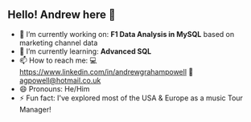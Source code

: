 ## Hello! Andrew here 👋


- 🔭 I’m currently working on: **F1 Data Analysis in MySQL** based on marketing channel data
- 🌱 I’m currently learning: **Advanced SQL** 
- 📫 How to reach me: 💻 https://www.linkedin.com/in/andrewgrahampowell 📧 agpowell@hotmail.co.uk 
- 😄 Pronouns: He/Him
- ⚡ Fun fact: I've explored most of the USA & Europe as a music Tour Manager!
